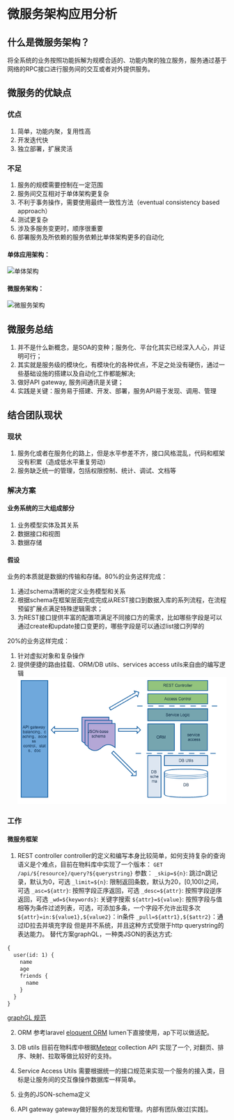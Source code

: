 # 微服务架构应用分析
## 什么是微服务架构？
将全系统的业务按照功能拆解为规模合适的、功能内聚的独立服务，服务通过基于网络的RPC接口进行服务间的交互或者对外提供服务。

## 微服务的优缺点
### 优点
1. 简单，功能内聚，复用性高
2. 开发迭代快
3. 独立部署，扩展灵活

### 不足
1. 服务的规模需要控制在一定范围
2. 服务间交互相对于单体架构更复杂
3. 不利于事务操作，需要使用最终一致性方法（eventual consistency based approach）
4. 测试更复杂
5. 涉及多服务变更时，顺序很重要
6. 部署服务及所依赖的服务依赖比单体架构更多的自动化

#### 单体应用架构：
![单体架构](https://www.nginx.com/wp-content/uploads/2015/05/Graph-01-e1431978090737.png)

#### 微服务架构：
![微服务架构](https://www.nginx.com/wp-content/uploads/2015/05/Graph-031-e1431992337817.png)

## 微服务总结
1. 并不是什么新概念，是SOA的变种；服务化、平台化其实已经深入人心，并证明可行；
2. 其实就是服务级的模块化，有模块化的各种优点，不足之处没有硬伤，通过一些基础设施的搭建以及自动化工作都能解决;
3. 做好API gateway, 服务间通讯是关键；
4. 实践是关键：服务易于搭建、开发、部署，服务API易于发现、调用、管理

## 结合团队现状
### 现状
1. 服务化或者在服务化的路上，但是水平参差不齐，接口风格混乱，代码和框架没有积累（造成低水平重复劳动）
2. 服务缺乏统一的管理，包括权限控制、统计、调试、文档等

### 解决方案
#### 业务系统的三大组成部分
1. 业务模型实体及其关系
2. 数据接口和视图
3. 数据存储

#### 假设
业务的本质就是数据的传输和存储。80%的业务这样完成：  
1. 通过schema清晰的定义业务模型和关系
2. 根据schema在框架层面完成完成从REST接口到数据入库的系列流程，在流程预留扩展点满足特殊逻辑需求；
3. 为REST接口提供丰富的配置项满足不同接口方的需求，比如哪些字段是可以通过create和update接口变更的，哪些字段是可以通过list接口列举的

20%的业务这样完成：  
1. 针对虚拟对象和复杂操作
2. 提供便捷的路由挂载、ORM/DB utils、services access utils来自由的编写逻辑
![Alt text](res/img/msa-arch.png)

### 工作
#### 微服务框架
1. REST controller
controller的定义和编写本身比较简单，如何支持复杂的查询语义是个难点，目前在物料库中实现了一个版本：
`GET /api/${resource}/query?${querystring}`
参数：
`_skip=${n}`: 跳过n跳记录，默认为0，可选
`_limit=${n}`: 限制返回条数，默认为20，[0,100)之间，可选
`_asc=${attr}`: 按照字段正序返回，可选
`_desc=${attr}`: 按照字段逆序返回，可选
`_wd=${keywords}`: 关键字搜索
`${attr}=${value}`: 按照字段与值相等为条件过滤列表，可选，可添加多条，一个字段不允许出现多次
`${attr}=in:${value1},${value2}`：in条件
`_pull=${attr1},${$attr2}`：通过ID拉去并填充字段
但是并不系统，并且这种方式受限于http querystring的表达能力。
替代方案graphQL，一种类JSON的表达方式:
```
{
  user(id: 1) {
    name
    age
    friends {
      name
    }
  }
}
```
[graphGL 规范](https://facebook.github.io/graphql/)

2. ORM
参考laravel [eloquent ORM](http://www.golaravel.com/laravel/docs/5.0/eloquent/)
lumen下直接使用，ap下可以做适配。

3. DB utils
目前在物料库中根据[Meteor](http://docs.meteor.com/#/basic/Mongo-Collection) collection API 实现了一个, 对翻页、排序、映射、拉取等做比较好的支持。

4. Service Access Utils
需要根据统一的接口规范来实现一个服务的接入类，目标是让服务间的交互像操作数据库一样简单。

5. 业务的JSON-schema定义  

6. API gateway
gateway做好服务的发现和管理。内部有团队做过[实践]。